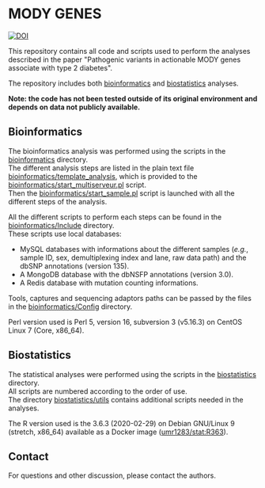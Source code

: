 # MODY GENES
<!-- badges: start -->
[![DOI](https://zenodo.org/badge/290171567.svg)](https://zenodo.org/badge/latestdoi/290171567)
<!-- badges: end -->

This repository contains all code and scripts used to perform the analyses described in the paper "Pathogenic variants in actionable MODY genes associate with type 2 diabetes".

The repository includes both [bioinformatics](bioinformatics) and [biostatistics](biostatistics) analyses.

**Note: the code has not been tested outside of its original environment and depends on data not publicly available.**

## Bioinformatics

The bioinformatics analysis was performed using the scripts in the [bioinformatics](bioinformatics) directory.  
The different analysis steps are listed in the plain text file [bioinformatics/template_analysis](bioinformatics/template_analysis), which is provided to the [bioinformatics/start_multiserveur.pl](bioinformatics/start_multiserveur.pl) script.  
Then the [bioinformatics/start_sample.pl](bioinformatics/start_sample.pl) script is launched with all the different steps of the analysis.

All the different scripts to perform each steps can be found in the [bioinformatics/Include](bioinformatics/Include) directory.  
These scripts use local databases:  
- MySQL databases with informations about the different samples (*e.g.*, sample ID, sex, demultiplexing index and lane, raw data path) and the dbSNP annotations (version 135).  
- A MongoDB database with the dbNSFP annotations (version 3.0).  
- A Redis database with mutation counting informations.

Tools, captures and sequencing adaptors paths can be passed by the files in the [bioinformatics/Config](bioinformatics/Config) directory.

Perl version used is Perl 5, version 16, subversion 3 (v5.16.3) on CentOS Linux 7 (Core, x86_64).

## Biostatistics

The statistical analyses were performed using the scripts in the [biostatistics](biostatistics) directory.  
All scripts are numbered according to the order of use.  
The directory [biostatistics/utils](biostatistics/utils) contains additional scripts needed in the analyses.

The R version used is the 3.6.3 (2020-02-29) on Debian GNU/Linux 9 (stretch, x86_64) available as a Docker image ([umr1283/stat:R363](https://hub.docker.com/r/umr1283/stat)).

## Contact

For questions and other discussion, please contact the authors.
